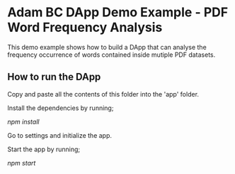 
# Adam BC DApp Demo Example - PDF Word Frequency Analysis

This demo example shows how to build a DApp that can analyse the frequency occurrence of words contained inside mutiple PDF datasets.

## How to run the DApp

Copy and paste all the contents of this folder into the 'app' folder.

Install the dependencies by running;

_npm install_

Go to settings and initialize the app.

Start the app by running;

_npm start_

